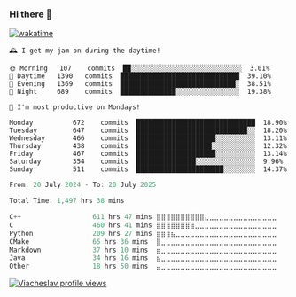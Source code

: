 ### Hi there 👋

[![wakatime](https://wakatime.com/badge/user/018c696b-0bdf-43bb-ab77-72c32d0bf4fe.svg)](https://wakatime.com/@018c696b-0bdf-43bb-ab77-72c32d0bf4fe)

<!-- README-STATS:START -->

```
🕰️ I get my jam on during the daytime!

🌞 Morning  	107    commits	██░░░░░░░░░░░░░░░░░░░░░░░░░░░░	3.01%
🌆 Daytime  	1390   commits	██████████████████████████████	39.10%
🌃 Evening  	1369   commits	█████████████████████████████░	38.51%
🌙 Night    	689    commits	██████████████░░░░░░░░░░░░░░░░	19.38%
```

```
📅 I'm most productive on Mondays!

Monday      	672    commits	██████████████████████████████	18.90%
Tuesday     	647    commits	████████████████████████████░░	18.20%
Wednesday   	466    commits	████████████████████░░░░░░░░░░	13.11%
Thursday    	438    commits	███████████████████░░░░░░░░░░░	12.32%
Friday      	467    commits	████████████████████░░░░░░░░░░	13.14%
Saturday    	354    commits	███████████████░░░░░░░░░░░░░░░	9.96%
Sunday      	511    commits	██████████████████████░░░░░░░░	14.37%
```

<!-- README-STATS:END -->

<!--START_SECTION:waka-->

```C
From: 20 July 2024 - To: 20 July 2025

Total Time: 1,497 hrs 38 mins

C++                  611 hrs 47 mins ⣿⣿⣿⣿⣿⣿⣿⣿⣿⣿⣄⣀⣀⣀⣀⣀⣀⣀⣀⣀⣀⣀⣀⣀⣀   40.34 %
C                    460 hrs 41 mins ⣿⣿⣿⣿⣿⣿⣿⣶⣀⣀⣀⣀⣀⣀⣀⣀⣀⣀⣀⣀⣀⣀⣀⣀⣀   30.38 %
Python               209 hrs 27 mins ⣿⣿⣿⣦⣀⣀⣀⣀⣀⣀⣀⣀⣀⣀⣀⣀⣀⣀⣀⣀⣀⣀⣀⣀⣀   13.81 %
CMake                65 hrs 36 mins  ⣿⣀⣀⣀⣀⣀⣀⣀⣀⣀⣀⣀⣀⣀⣀⣀⣀⣀⣀⣀⣀⣀⣀⣀⣀   04.33 %
Markdown             37 hrs 10 mins  ⣶⣀⣀⣀⣀⣀⣀⣀⣀⣀⣀⣀⣀⣀⣀⣀⣀⣀⣀⣀⣀⣀⣀⣀⣀   02.45 %
Java                 34 hrs 16 mins  ⣦⣀⣀⣀⣀⣀⣀⣀⣀⣀⣀⣀⣀⣀⣀⣀⣀⣀⣀⣀⣀⣀⣀⣀⣀   02.26 %
Other                18 hrs 50 mins  ⣤⣀⣀⣀⣀⣀⣀⣀⣀⣀⣀⣀⣀⣀⣀⣀⣀⣀⣀⣀⣀⣀⣀⣀⣀   01.24 %
```

<!--END_SECTION:waka-->

[![Viacheslav profile views](https://u8views.com/api/v1/github/profiles/25109435/views/day-week-month-total-count.svg)](https://u8views.com/github/Mcublog)

